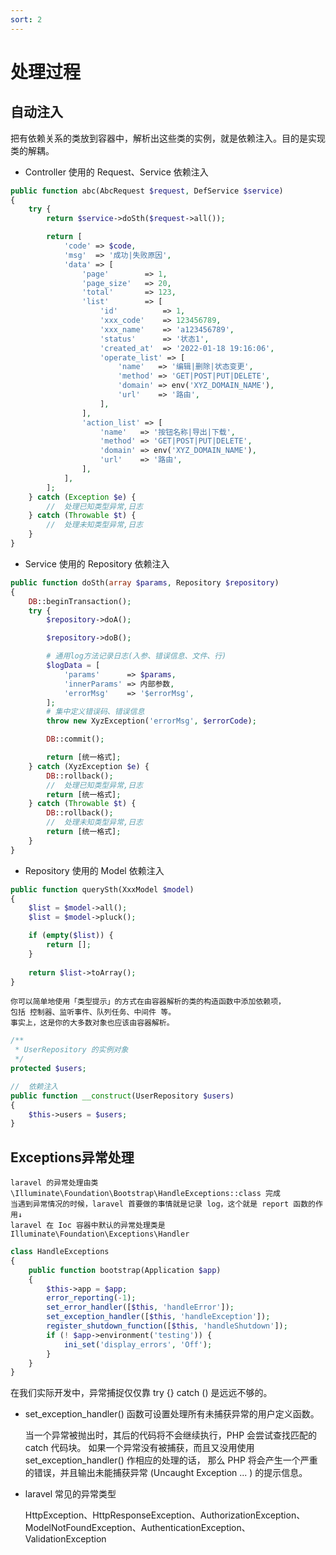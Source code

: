 ```yaml
---
sort: 2
---
```


# 处理过程

## 自动注入
把有依赖关系的类放到容器中，解析出这些类的实例，就是依赖注入。目的是实现类的解耦。
- Controller 使用的 Request、Service 依赖注入

```php
public function abc(AbcRequest $request, DefService $service)
{
    try {
        return $service->doSth($request->all());

        return [
            'code' => $code,
            'msg'  => '成功|失败原因',
            'data' => [
                'page'        => 1,
                'page_size'   => 20,
                'total'       => 123,
                'list'        => [
                    'id'          => 1,
                    'xxx_code'    => 123456789,
                    'xxx_name'    => 'a123456789',
                    'status'      => '状态1',
                    'created_at'  => '2022-01-18 19:16:06',
                    'operate_list' => [
                        'name'   => '编辑|删除|状态变更',
                        'method' => 'GET|POST|PUT|DELETE',
                        'domain' => env('XYZ_DOMAIN_NAME'),
                        'url'    => '路由',
                    ],
                ],
                'action_list' => [
                    'name'   => '按钮名称|导出|下载',
                    'method' => 'GET|POST|PUT|DELETE',
                    'domain' => env('XYZ_DOMAIN_NAME'),
                    'url'    => '路由',
                ],
            ],
        ];
    } catch (Exception $e) {
        //  处理已知类型异常,日志
    } catch (Throwable $t) {
        //  处理未知类型异常,日志
    }
}
```  

- Service 使用的 Repository 依赖注入 

```php
public function doSth(array $params, Repository $repository)
{
    DB::beginTransaction();
    try {
        $repository->doA();

        $repository->doB();

        # 通用log方法记录日志(入参、错误信息、文件、行)
        $logData = [
            'params'      => $params,
            'innerParams' => 内部参数,
            'errorMsg'    => '$errorMsg',
        ];
        # 集中定义错误码、错误信息
        throw new XyzException('errorMsg', $errorCode);

        DB::commit();

        return [统一格式];
    } catch (XyzException $e) {
        DB::rollback();
        //  处理已知类型异常,日志
        return [统一格式];
    } catch (Throwable $t) {
        DB::rollback();
        //  处理未知类型异常,日志
        return [统一格式];
    }
}
```

- Repository 使用的 Model 依赖注入 

```php
public function querySth(XxxModel $model)
{
    $list = $model->all();
    $list = $model->pluck();

    if (empty($list)) {
        return [];
    }
    
    return $list->toArray();
}
```

    你可以简单地使用「类型提示」的方式在由容器解析的类的构造函数中添加依赖项，
    包括 控制器、监听事件、队列任务、中间件 等。
    事实上，这是你的大多数对象也应该由容器解析。

```php
/**
 * UserRepository 的实例对象
 */
protected $users;

//  依赖注入
public function __construct(UserRepository $users)
{
    $this->users = $users;
}
```

## Exceptions异常处理

```tip
laravel 的异常处理由类 \Illuminate\Foundation\Bootstrap\HandleExceptions::class 完成
当遇到异常情况的时候，laravel 首要做的事情就是记录 log，这个就是 report 函数的作用↓
laravel 在 Ioc 容器中默认的异常处理类是 Illuminate\Foundation\Exceptions\Handler
```

```php
class HandleExceptions
{
    public function bootstrap(Application $app)
    {
        $this->app = $app;
        error_reporting(-1);
        set_error_handler([$this, 'handleError']);
        set_exception_handler([$this, 'handleException']);
        register_shutdown_function([$this, 'handleShutdown']);
        if (! $app->environment('testing')) {
            ini_set('display_errors', 'Off');
        }
    }
}
```

在我们实际开发中，异常捕捉仅仅靠 try {} catch () 是远远不够的。

* set_exception_handler() 函数可设置处理所有未捕获异常的用户定义函数。

    当一个异常被抛出时，其后的代码将不会继续执行，PHP 会尝试查找匹配的 catch 代码块。
    如果一个异常没有被捕获，而且又没用使用set_exception_handler() 作相应的处理的话，
    那么 PHP 将会产生一个严重的错误，并且输出未能捕获异常 (Uncaught Exception ... ) 的提示信息。

* laravel 常见的异常类型

    HttpException、HttpResponseException、AuthorizationException、
    ModelNotFoundException、AuthenticationException、ValidationException

    